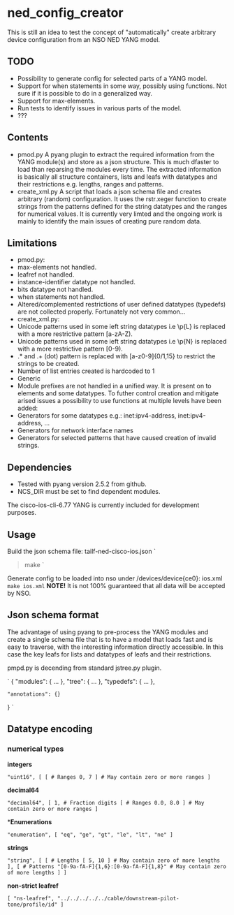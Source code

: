 # ned_config_creator #

This is still an idea to test the concept of "automatically" create arbitrary device configuration from an NSO NED YANG model.

## TODO ##
 - Possibility to generate config for selected parts of a YANG model.
 - Support for when statements in some way, possibly using functions. Not sure
   if it is possible to do in a generalized way.
 - Support for max-elements.
 - Run tests to identify issues in various parts of the model.
 - ???


## Contents ##
 - pmod.py
   A pyang plugin to extract the required information from the YANG module(s) and store as a json structure.
   This is much dfaster to load than reparsing the modules every time.
   The extracted information is basically all structure containers, lists and leafs with datatypes and their restrictions e.g. lengths, ranges and patterns.
 - create_xml.py
   A script that loads a json schema file and creates arbitrary (random) configuration.
   It uses the rstr.xeger function to create strings from the patterns defined for the string datatypes and the ranges for numerical values.
   It is currently very limted and the ongoing work is mainly to identify the main issues of creating pure random data.


## Limitations ##
 - pmod.py:
  - max-elements not handled.
  - leafref not handled.
  - instance-identifier datatype not handled.
  - bits datatype not handled.
  - when statements not handled.
  - Altered/complemented restrictions of user defined datatypes (typedefs) are
    not collected properly. Fortunately not very common...
 - create_xml.py:
  - Unicode patterns used in some ieft string datatypes i.e \p{L} is replaced with a more restrictive pattern [a-zA-Z).
  - Unicode patterns used in some ieft string datatypes i.e \p{N} is replaced with a more restrictive pattern [0-9).
  - .* and .+ (dot) pattern is replaced with [a-z0-9]{0/1,15} to restrict the strings to be created.
  - Number of list entries created is hardcoded to 1
 - Generic
  - Module prefixes are not handled in a unified way. It is present on to elements
    and some datatypes.
To futher control creation and mitigate arised issues a possibility to use functions
at multiple levels have been added:
 - Generators for some datatypes e.g.: inet:ipv4-address, inet:ipv4-address, ...
 - Generators for network interface names
 - Generators for selected patterns that have caused creation of invalid strings.


## Dependencies ##
 - Tested with pyang version 2.5.2 from github.
 - NCS_DIR must be set to find dependent modules.


The cisco-ios-cli-6.77 YANG is currently included for development purposes.


## Usage ##

Build the json schema file: tailf-ned-cisco-ios.json
`
> make
`


Generate config to be loaded into nso under /devices/device{ce0}: ios.xml
`
make ios.xml
`
**NOTE!** It is not 100% guaranteed that all data will be accepted by NSO.


## Json schema format ##

The advantage of using pyang to pre-process the YANG modules and create a single
schema file that is to have a model that loads fast and is easy to traverse, with
the interesting information directly accessible. In this case the key leafs for
lists and datatypes of leafs and their restrictions.

pmpd.py is decending from standard jstree.py plugin.

`
{
    "modules": {
        ...
    },
    "tree": {
        ...
    },
    "typedefs": {
        ...
    },

    "annotations": {}
}
`

## Datatype encoding ##

### numerical types ###

**integers**

`
            "uint16",
            [
                [ # Ranges
                    0,
                    7
                ]
                # May contain zero or more ranges
            ]
`

**decimal64**

`
            "decimal64",
            [
                1, # Fraction digits
                [ # Ranges
                    0.0,
                    8.0
                ]
                # May contain zero or more ranges
            ]
`


***Enumerations**

`
            "enumeration",
            [
                "eq",
                "ge",
                "gt",
                "le",
                "lt",
                "ne"
            ]
`

**strings**

`
            "string",
            [
                [ # Lengths
                    [
                        5,
                        10
                    ]
                    # May contain zero of more lengths
                ],
                [ # Patterns
                    "[0-9a-fA-F]{1,6}:[0-9a-fA-F]{1,8}"
                    # May contain zero of more lengths
                ]
            ]
`

**non-strict leafref**

`
            [
                "ns-leafref",
                "../../../../../cable/downstream-pilot-tone/profile/id"
            ]
`
